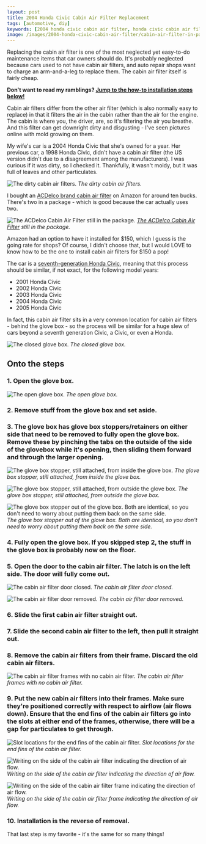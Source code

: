 ```yaml
---
layout: post
title: 2004 Honda Civic Cabin Air Filter Replacement
tags: [automotive, diy]
keywords: [2004 honda civic cabin air filter, honda civic cabin air filter, honda civic, civic, cabin air filter]
image: /images/2004-honda-civic-cabin-air-filter/cabin-air-filter-in-package.jpg
---
```


Replacing the cabin air filter is one of the most neglected yet easy-to-do maintenance items that car owners should do. It's probably neglected because cars used to not have cabin air filters, and auto repair shops want to charge an arm-and-a-leg to replace them. The cabin air filter itself is fairly cheap.

**Don't want to read my ramblings? [Jump to the how-to installation steps below!](#onto-the-steps)**

Cabin air filters differ from the other air filter (which is also normally easy to replace) in that it filters the air in the cabin rather than the air for the engine. The cabin is where you, the driver, are, so it's filtering the air you breathe. And this filter can get downright dirty and disgusting - I've seen pictures online with mold growing on them.

My wife's car is a 2004 Honda Civic that she's owned for a year. Her previous car, a 1998 Honda Civic, didn't have a cabin air filter (the US version didn't due to a disagreement among the manufacturers). I was curious if it was dirty, so I checked it. Thankfully, it wasn't moldy, but it was full of leaves and other particulates.

![The dirty cabin air filters.](/images/2004-honda-civic-cabin-air-filter/dirty-cabin-air-filter.jpg)
*The dirty cabin air filters.*

I bought an [ACDelco brand cabin air filter](https://shop.advanceautoparts.com/p/purolator-one-cabin-air-filter-c15439/15790110-P) on Amazon for around ten bucks. There's two in a package - which is good because the car actually uses two.

![The ACDelco Cabin Air Filter still in the package. ](/images/2004-honda-civic-cabin-air-filter/cabin-air-filter-in-package.jpg)
*[The ACDelco Cabin Air Filter](https://shop.advanceautoparts.com/p/purolator-one-cabin-air-filter-c15439/15790110-P) still in the package.*

Amazon had an option to have it installed for $150, which I guess is the going rate for shops? Of course, I didn't choose that, but I would LOVE to know how to be the one to install cabin air filters for $150 a pop!

The car is a [seventh-generation Honda Civic](https://en.wikipedia.org/wiki/Honda_Civic_(seventh_generation)), meaning that this process should be similar, if not exact, for the following model years:

* 2001 Honda Civic
* 2002 Honda Civic
* 2003 Honda Civic
* 2004 Honda Civic
* 2005 Honda Civic

In fact, this cabin air filter sits in a very common location for cabin air filters - behind the glove box - so the process will be similar for a huge slew of cars beyond a seventh generation Civic, a Civic, or even a Honda.

![The closed glove box.](/images/2004-honda-civic-cabin-air-filter/closed-glove-box.jpg)
*The closed glove box.*

## Onto the steps

### 1. Open the glove box.

![The open glove box.](/images/2004-honda-civic-cabin-air-filter/open-glove-box.jpg)
*The open glove box.*

### 2. Remove stuff from the glove box and set aside.

### 3. The glove box has glove box stoppers/retainers on either side that need to be removed to fully open the glove box. Remove these by pinching the tabs on the outside of the side of the glovebox while it's opening, then sliding them forward and through the larger opening.

![The glove box stopper, still attached, from inside the glove box.](/images/2004-honda-civic-cabin-air-filter/glove-box-stopper-inside.jpg)
*The glove box stopper, still attached, from inside the glove box.*

![The glove box stopper, still attached, from outside the glove box.](/images/2004-honda-civic-cabin-air-filter/glove-box-stopper-outside.jpg)
*The glove box stopper, still attached, from outside the glove box.*

![The glove box stopper out of the glove box. Both are identical, so you don't need to worry about putting them back on the same side.](/images/2004-honda-civic-cabin-air-filter/glove-box-stopper.jpg)
*The glove box stopper out of the glove box. Both are identical, so you don't need to worry about putting them back on the same side.*

### 4. Fully open the glove box. If you skipped step 2, the stuff in the glove box is probably now on the floor.

### 5. Open the door to the cabin air filter. The latch is on the left side. The door will fully come out.

![The cabin air filter door closed.](/images/2004-honda-civic-cabin-air-filter/cabin-air-filter-door-closed.jpg)
*The cabin air filter door closed.*

![The cabin air filter door removed.](/images/2004-honda-civic-cabin-air-filter/cabin-air-filter-door-open.jpg)
*The cabin air filter door removed.*

### 6. Slide the first cabin air filter straight out.

### 7. Slide the second cabin air filter to the left, then pull it straight out.

### 8. Remove the cabin air filters from their frame. Discard the old cabin air filters.

![The cabin air filter frames with no cabin air filter.](/images/2004-honda-civic-cabin-air-filter/cabin-air-filter-frames.jpg)
*The cabin air filter frames with no cabin air filter.*

### 9. Put the new cabin air filters into their frames. Make sure they're positioned correctly with respect to airflow (air flows down). Ensure that the end fins of the cabin air filters go into the slots at either end of the frames, otherwise, there will be a gap for particulates to get through.

![Slot locations for the end fins of the cabin air filter.](/images/2004-honda-civic-cabin-air-filter/slot-locations-for-fins.jpg)
*Slot locations for the end fins of the cabin air filter.*

![Writing on the side of the cabin air filter indicating the direction of air flow.](/images/2004-honda-civic-cabin-air-filter/cabin-air-filter-flow-direction.jpg)
*Writing on the side of the cabin air filter indicating the direction of air flow.*

![Writing on the side of the cabin air filter frame indicating the direction of air flow.](/images/2004-honda-civic-cabin-air-filter/frame-flow-direction.jpg)
*Writing on the side of the cabin air filter frame indicating the direction of air flow.*

### 10. Installation is the reverse of removal.

That last step is my favorite - it's the same for so many things!

